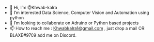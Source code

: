 - 👋 Hi, I’m @Khwab-kalra
- 👀 I’m interested Data Science, Computer Vision and Automation using python
- 💞️ I’m looking to collaborate on Adruino or Python based projects
- 📫 How to reach me : Khwabkalra1@gmail.com , just drop a mail OR BLAXE#9709 add me on Discord.

<!---
Khwab-kalra/Khwab-kalra is a ✨ special ✨ repository because its `README.md` (this file) appears on your GitHub profile.
You can click the Preview link to take a look at your changes.
--->
